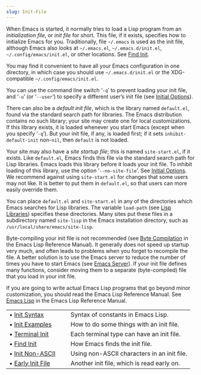 ```yaml
---
slug: Init-File
---
```


When Emacs is started, it normally tries to load a Lisp program from an *initialization file*, or *init file* for short. This file, if it exists, specifies how to initialize Emacs for you. Traditionally, file `~/.emacs` is used as the init file, although Emacs also looks at `~/.emacs.el`, `~/.emacs.d/init.el`, `~/.config/emacs/init.el`, or other locations. See [Find Init](Find-Init).

You may find it convenient to have all your Emacs configuration in one directory, in which case you should use `~/.emacs.d/init.el` or the XDG-compatible `~/.config/emacs/init.el`.

You can use the command line switch ‘`-q`’ to prevent loading your init file, and ‘`-u`’ (or ‘`--user`’) to specify a different user’s init file (see [Initial Options](Initial-Options)).

There can also be a *default init file*, which is the library named `default.el`, found via the standard search path for libraries. The Emacs distribution contains no such library; your site may create one for local customizations. If this library exists, it is loaded whenever you start Emacs (except when you specify ‘`-q`’). But your init file, if any, is loaded first; if it sets `inhibit-default-init` non-`nil`, then `default` is not loaded.

Your site may also have a *site startup file*; this is named `site-start.el`, if it exists. Like `default.el`, Emacs finds this file via the standard search path for Lisp libraries. Emacs loads this library before it loads your init file. To inhibit loading of this library, use the option ‘`--no-site-file`’. See [Initial Options](Initial-Options). We recommend against using `site-start.el` for changes that some users may not like. It is better to put them in `default.el`, so that users can more easily override them.

You can place `default.el` and `site-start.el` in any of the directories which Emacs searches for Lisp libraries. The variable `load-path` (see [Lisp Libraries](Lisp-Libraries)) specifies these directories. Many sites put these files in a subdirectory named `site-lisp` in the Emacs installation directory, such as `/usr/local/share/emacs/site-lisp`.

Byte-compiling your init file is not recommended (see [Byte Compilation](https://www.gnu.org/software/emacs/manual/html_mono/elisp.html#Byte-Compilation) in the Emacs Lisp Reference Manual). It generally does not speed up startup very much, and often leads to problems when you forget to recompile the file. A better solution is to use the Emacs server to reduce the number of times you have to start Emacs (see [Emacs Server](Emacs-Server)). If your init file defines many functions, consider moving them to a separate (byte-compiled) file that you load in your init file.

If you are going to write actual Emacs Lisp programs that go beyond minor customization, you should read the Emacs Lisp Reference Manual. See [Emacs Lisp](https://www.gnu.org/software/emacs/manual/html_mono/elisp.html#Top) in the Emacs Lisp Reference Manual.

|                                        |    |                                             |
| :------------------------------------- | -- | :------------------------------------------ |
| • [Init Syntax](Init-Syntax)           |    | Syntax of constants in Emacs Lisp.          |
| • [Init Examples](Init-Examples)       |    | How to do some things with an init file.    |
| • [Terminal Init](Terminal-Init)       |    | Each terminal type can have an init file.   |
| • [Find Init](Find-Init)               |    | How Emacs finds the init file.              |
| • [Init Non-ASCII](Init-Non_002dASCII) |    | Using non-ASCII characters in an init file. |
| • [Early Init File](Early-Init-File)   |    | Another init file, which is read early on.  |
